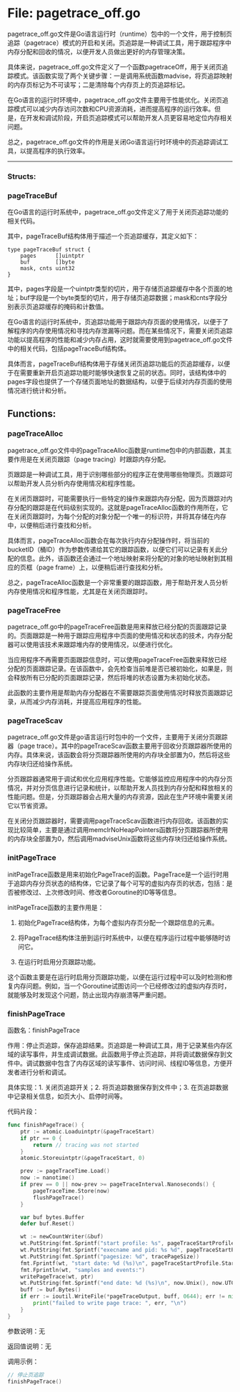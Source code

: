 # File: pagetrace_off.go

pagetrace_off.go文件是Go语言运行时（runtime）包中的一个文件，用于控制页追踪（pagetrace）模式的开启和关闭。页追踪是一种调试工具，用于跟踪程序中内存分配和回收的情况，以便开发人员做出更好的内存管理决策。

具体来说，pagetrace_off.go文件定义了一个函数pagetraceOff，用于关闭页追踪模式。该函数实现了两个关键步骤：一是调用系统函数madvise，将页追踪映射的内存页标记为不可读写；二是清除每个内存页上的页追踪标记。

在Go语言的运行时环境中，pagetrace_off.go文件主要用于性能优化。关闭页追踪模式可以减少内存访问次数和CPU资源消耗，进而提高程序的运行效率。但是，在开发和调试阶段，开启页追踪模式可以帮助开发人员更容易地定位内存相关问题。

总之，pagetrace_off.go文件的作用是关闭Go语言运行时环境中的页追踪调试工具，以提高程序的执行效率。




---

### Structs:

### pageTraceBuf

在Go语言的运行时系统中，pagetrace_off.go文件定义了用于关闭页追踪功能的相关代码。

其中，pageTraceBuf结构体用于描述一个页追踪缓存，其定义如下：

```
type pageTraceBuf struct {
	pages      []uintptr
	buf        []byte
	mask, cnts uint32
}
```

其中，pages字段是一个uintptr类型的切片，用于存储页追踪缓存中各个页面的地址；buf字段是一个byte类型的切片，用于存储页追踪数据；mask和cnts字段分别表示页追踪缓存的掩码和计数值。

在Go语言的运行时系统中，页追踪功能用于跟踪内存页面的使用情况，以便于了解程序的内存使用情况和寻找内存泄漏等问题。而在某些情况下，需要关闭页追踪功能以提高程序的性能和减少内存占用，这时就需要使用到pagetrace_off.go文件中的相关代码，包括pageTraceBuf结构体。

具体而言，pageTraceBuf结构体用于存储关闭页追踪功能后的页追踪缓存，以便于在需要重新开启页追踪功能时能够快速恢复之前的状态。同时，该结构体中的pages字段也提供了一个存储页面地址的数据结构，以便于后续对内存页面的使用情况进行统计和分析。



## Functions:

### pageTraceAlloc

pagetrace_off.go文件中的pageTraceAlloc函数是runtime包中的内部函数，其主要作用是在关闭页跟踪（page tracing）时跟踪内存分配。

页跟踪是一种调试工具，用于识别哪些部分的程序正在使用哪些物理页。页跟踪可以帮助开发人员分析内存使用情况和程序性能。

在关闭页跟踪时，可能需要执行一些特定的操作来跟踪内存分配，因为页跟踪对内存分配的跟踪是在代码级别实现的。这就是pageTraceAlloc函数的作用所在，它在关闭页跟踪时，为每个分配的对象分配一个唯一的标识符，并将其存储在内存中，以便稍后进行查找和分析。

具体而言，pageTraceAlloc函数会在每次执行内存分配操作时，将当前的bucketID（桶ID）作为参数传递给其它的跟踪函数，以便它们可以记录有关此分配的信息。此外，该函数还会通过一个地址映射来将分配的对象的地址映射到其相应的页框（page frame）上，以便稍后进行查找和分析。

总之，pageTraceAlloc函数是一个非常重要的跟踪函数，用于帮助开发人员分析内存使用情况和程序性能，尤其是在关闭页跟踪时。



### pageTraceFree

pagetrace_off.go中的pageTraceFree函数是用来释放已经分配的页面跟踪记录的。页面跟踪是一种用于跟踪应用程序中页面的使用情况和状态的技术，内存分配器可以使用该技术来跟踪堆内存的使用情况，以便进行优化。

当应用程序不再需要页面跟踪信息时，可以使用pageTraceFree函数来释放已经分配的页面跟踪记录。在该函数中，会先检查当前堆是否已被初始化，如果是，则会释放所有已分配的页面跟踪记录，然后将堆的状态设置为未初始化状态。

此函数的主要作用是帮助内存分配器在不需要跟踪页面使用情况时释放页面跟踪记录，从而减少内存消耗，并提高应用程序的性能。



### pageTraceScav

pagetrace_off.go文件是go语言运行时包中的一个文件，主要用于关闭分页跟踪器（page trace）。其中的pageTraceScav函数主要用于回收分页跟踪器所使用的内存。具体来说，该函数会将分页跟踪器所使用的内存块全部置为0，然后将这些内存块归还给操作系统。

分页跟踪器通常用于调试和优化应用程序性能。它能够监控应用程序中的内存分页情况，并对分页信息进行记录和统计，以帮助开发人员找到内存分配和释放相关的性能问题。但是，分页跟踪器会占用大量的内存资源，因此在生产环境中需要关闭它以节省资源。

在关闭分页跟踪器时，需要调用pageTraceScav函数进行内存回收。该函数的实现比较简单，主要是通过调用memclrNoHeapPointers函数将分页跟踪器所使用的内存块全部置为0，然后调用madviseUnix函数将这些内存块归还给操作系统。



### initPageTrace

initPageTrace函数是用来初始化PageTrace的函数。PageTrace是一个运行时用于追踪内存分页状态的结构体，它记录了每个可写的虚拟内存页的状态，包括：是否被修改过、上次修改时间、修改者Goroutine的ID等等信息。

initPageTrace函数的主要作用是：

1. 初始化PageTrace结构体，为每个虚拟内存页分配一个跟踪信息的元素。

2. 将PageTrace结构体注册到运行时系统中，以便在程序运行过程中能够随时访问它。

3. 在运行时启用分页跟踪功能。

这个函数主要是在运行时启用分页跟踪功能，以便在运行过程中可以及时检测和修复内存问题。例如，当一个Goroutine试图访问一个已经修改过的虚拟内存页时，就能够及时发现这个问题，防止出现内存崩溃等严重问题。



### finishPageTrace

函数名：finishPageTrace

作用：停止页追踪，保存追踪结果。页追踪是一种调试工具，用于记录某些内存区域的读写事件，并生成调试数据。此函数用于停止页追踪，并将调试数据保存到文件中。调试数据中包含了内存区域的读写事件、访问时间、线程ID等信息，方便开发者进行分析和调试。

具体实现：1. 关闭页追踪开关；2. 将页追踪数据保存到文件中；3. 在页追踪数据中记录相关信息，如页大小、启停时间等。

代码片段：

```go
func finishPageTrace() {
    ptr := atomic.Loaduintptr(&pageTraceStart)
    if ptr == 0 {
        return // tracing was not started
    }
    atomic.Storeuintptr(&pageTraceStart, 0)

    prev := pageTraceTime.Load()
    now := nanotime()
    if prev == 0 || now-prev >= pageTraceInterval.Nanoseconds() {
        pageTraceTime.Store(now)
        flushPageTrace()
    }

    var buf bytes.Buffer
    defer buf.Reset()

    wt := newCountWriter(&buf)
    wt.PutString(fmt.Sprintf("start profile: %s", pageTraceStartProfile.Time.Format("Jan 02 15:04:05.000")))
    wt.PutString(fmt.Sprintf("execname and pid: %s %d", pageTraceStartProfile.ExecName, pageTraceStartProfile.PID))
    wt.PutString(fmt.Sprintf("pagesize: %d", tracePageSize))
    fmt.Fprintf(wt, "start date: %d (%s)\n", pageTraceStartProfile.StartTime.Unix(), pageTraceStartProfile.StartTime.UTC().Format("Jan _2 15:04:05 2006 MST"))
    fmt.Fprintln(wt, "samples and events:")
    writePageTrace(wt, ptr)
    wt.PutString(fmt.Sprintf("end date: %d (%s)\n", now.Unix(), now.UTC().Format("Jan _2 15:04:05 2006 MST")))
    buff := buf.Bytes()
    if err := ioutil.WriteFile(*pageTraceOutput, buff, 0644); err != nil {
        print("failed to write page trace: ", err, "\n")
    }
}
```

参数说明：无

返回值说明：无

调用示例：

```go
// 停止页追踪
finishPageTrace()
```



